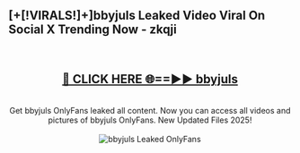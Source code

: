 <h2>[+[!VIRALS!]+]bbyjuls Leaked Video Viral On Social X Trending Now - zkqji</h2>
<br>
<div align="center">
<h2><a href="https://libra.edu.pl?bbyjuls" rel="nofollow">🔴 CLICK HERE 🌐==►► bbyjuls</a></h2>
<br>
Get bbyjuls OnlyFans leaked all content. Now you can access all videos and pictures of bbyjuls OnlyFans. New Updated Files 2025!
<br>
<br>
<a href="https://libra.edu.pl?bbyjuls" rel="nofollow" data-target="animated-image.originalLink"><img src="https://i.ibb.co.com/WyWwxjT/player-gif2.gif" alt="bbyjuls Leaked OnlyFans" style="max-width: 100%; display: inline-block;" data-target="animated-image.originalImage"></a>
</div>
<br>